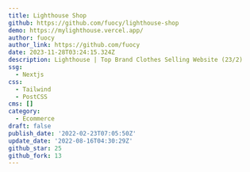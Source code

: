 ```yaml
---
title: Lighthouse Shop
github: https://github.com/fuocy/lighthouse-shop
demo: https://mylighthouse.vercel.app/
author: fuocy
author_link: https://github.com/fuocy
date: 2023-11-28T03:24:15.324Z
description: Lighthouse | Top Brand Clothes Selling Website (23/2)
ssg:
  - Nextjs
css:
  - Tailwind
  - PostCSS
cms: []
category:
  - Ecommerce
draft: false
publish_date: '2022-02-23T07:05:50Z'
update_date: '2022-08-16T04:30:29Z'
github_star: 25
github_fork: 13
---
```

